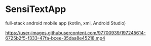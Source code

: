 # SensiTextApp
full-stack android mobile app (kotlin, xml, Android Studio)


https://user-images.githubusercontent.com/97700939/197245614-6725b2f5-f333-47fa-bcee-35daa8e45218.mp4

